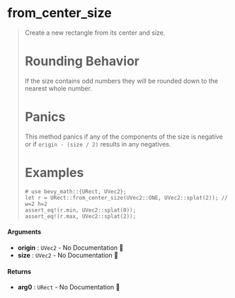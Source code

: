 # from\_center\_size

>  Create a new rectangle from its center and size.
>  # Rounding Behavior
>  If the size contains odd numbers they will be rounded down to the nearest whole number.
>  # Panics
>  This method panics if any of the components of the size is negative or if `origin - (size / 2)` results in any negatives.
>  # Examples
>  ```
>  # use bevy_math::{URect, UVec2};
>  let r = URect::from_center_size(UVec2::ONE, UVec2::splat(2)); // w=2 h=2
>  assert_eq!(r.min, UVec2::splat(0));
>  assert_eq!(r.max, UVec2::splat(2));
>  ```

#### Arguments

- **origin** : `UVec2` \- No Documentation 🚧
- **size** : `UVec2` \- No Documentation 🚧

#### Returns

- **arg0** : `URect` \- No Documentation 🚧